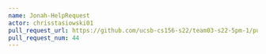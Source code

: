 ```yaml
---
name: Jonah-HelpRequest
actor: chrisstasiowski01
pull_request_url: https://github.com/ucsb-cs156-s22/team03-s22-5pm-1/pull/44
pull_request_num: 44
---
```

